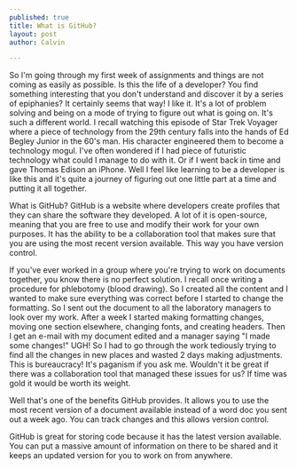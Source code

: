 ```yaml
--- 
published: true
title: What is GitHub?
layout: post
author: Calvin

---
```

So I'm going through my first week of assignments and things are not coming as easily as possible. Is this the life of a developer? You find something interesting that you don't understand and discover it by a series of epiphanies? It certainly seems that way! I like it. It's a lot of problem solving and being on a mode of trying to figure out what is going on. It's such a different world. I recall watching this episode of Star Trek Voyager where a piece of technology from the 29th century falls into the hands of Ed Begley Junior in the 60's man. His character engineered them to become a technology mogul. I've often wondered if I had piece of futuristic technology what could I manage to do with it. Or if I went back in time and gave Thomas Edison an iPhone. Well I feel like learning to be a developer is like this and it's quite a journey of figuring out one little part at a time and putting it all together.

What is GitHub? GitHub is a website where developers create profiles that they can share the software they developed. A lot of it is open-source, meaning that you are free to use and modify their work for your own purposes. It has the ability to be a collaboration tool that makes sure that you are using the most recent version available. This way you have version control.

If you've ever worked in a group where you're trying to work on documents together, you know there is no perfect solution. I recall once writing a procedure for phlebotomy (blood drawing). So I created all the content and I wanted to make sure everything was correct before I started to change the formatting. So I sent out the document to all the laboratory managers to look over my work. After a week I started making formatting changes, moving one section elsewhere, changing fonts, and creating headers. Then I get an e-mail with my document edited and a manager saying "I made some changes!" UGH! So I had to go through the work tediously trying to find all the changes in new places and wasted 2 days making adjustments. This is bureaucracy! It's paganism if you ask me. Wouldn't it be great if there was a collaboration tool that managed these issues for us? If time was gold it would be worth its weight.

Well that's one of the benefits GitHub provides. It allows you to use the most recent version of a document available instead of a word doc you sent out a week ago. You can track changes and this allows version control.

GitHub is great for storing code because it has the latest version available. You can put a massive amount of information on there to be shared and it keeps an updated version for you to work on from anywhere.